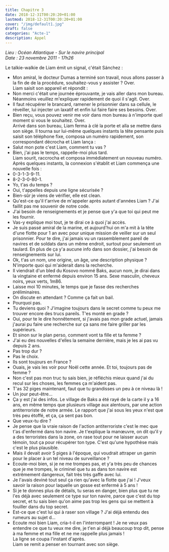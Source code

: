 ```yaml
---
title: Chapitre 3
date: 2018-12-31T00:20:20+01:00
lastmod: 2018-12-31T00:20:20+01:00
cover: "/img/default1.jpg"
draft: false
categories: "Acte-1"
description: Appel 
---
```

_Lieu : Océan Atlantique - Sur le navire principal  
Date : 23 novembre 2011 - 17h26_

Le talkie-walkie de Liam émit un signal, c'était Sánchez :  
- Mon amiral, le docteur Dumas a terminé son travail, nous allons passer à la fin de de la procédure, souhaitez-vous y assister ? Over.  
Liam saisit son appareil et répondit :  
- Non merci c'était une journée éprouvante, je vais aller dans mon bureau. Néanmoins veuillez m'expliquer rapidement de quoi il s'agit. Over.  
- Il faut récupérer le brancard, ramener le prisonnier dans sa cellule, le réveiller, lui injecter un laxatif et enfin lui faire faire ses besoins. Over.  
- Bien reçu, vous pouvez venir me voir dans mon bureau à n'importe quel moment si vous le souhaitez. Over.  
Arrivé dans son bureau, Liam ferma à clé la porte et alla se mettre dans son siège. Il tourna sur lui-même quelques instants la tête pensante puis saisit son téléphone fixe, composa un numéro rapidement, son correspondant décrocha et Liam lança :  
- Salut mon pote c'est Liam, comment tu vas ?  
- Bien, j'ai pas le temps, rappelle-moi plus tard.  
Liam sourit, raccrocha et composa immédiatement un nouveau numéro. Après quelques instants, la connexion s'établit et Liam commença une nouvelle fois :  
- 0-3-1-3-9-11.  
- 8-2-3-0-80-1.  
- Yo, t'as du temps ?  
- Oui, t'appelles depuis une ligne sécurisée ?  
- Bien-sûr je viens de vérifier, elle est clean.  
- Qu'est-ce qu'il t'arrive de m'appeler après autant d'années Liam ? J'ai faillit pas me souvenir de notre code.  
- J'ai besoin de renseignements et je pense que y'a que toi qui peut me les fournir.  
- Vas-y explique moi tout, je te dirai ce à quoi j'ai accès.  
- Je suis passé amiral de la marine, et aujourd'hui on m'a mit à la tête d'une flotte pour 1 an avec pour unique mission de veiller sur un seul prisonnier. Pour te dire, j'ai jamais vu un rassemblement pareil de navires et de soldats dans un même endroit, surtout pour seulement un taulard. En plus de ça y'a aucune info dans son dossier, j'ai besoin de renseignements sur lui.  
- Ok, t'as un nom, une origine, un âge, une description physique ? N'importe quoi qui m'aiderait dans la recherche.  
- Il viendrait d'un bled du Kosovo nommé Baks, aucun nom, je dirai dans la vingtaine et enfermé depuis environ 15 ans. Sexe masculin, cheveux noirs, yeux verts, 1m86.  
- Laisse moi 10 minutes, le temps que je fasse des recherches préliminaires.  
- On discute en attendant ? Comme ça fait un bail.  
- Pourquoi pas.  
- Tu deviens quoi ? J'imagine toujours dans le secret comme tu peux me trouver encore des trucs pareils. T'es monté en grade ?  
- Oui, pour te le dire honnêtement, si j'avais pas mon grade actuel, jamais j'aurai pu faire une recherche sur ça sans me faire griller par les supérieurs.  
- Et sinon sur le plan perso, comment vont ta fille et ta femme ?   
- J'ai eu des nouvelles d'elles la semaine dernière, mais je les ai pas vu depuis 2 ans.  
- Pas trop dur ?  
- Pas le choix.  
- Ils sont toujours en France ?  
- Ouais, je vais les voir pour Noël cette année. Et toi, toujours pas de femme ?  
- Non c'est pas mon truc tu sais bien, je réfléchis mieux quand j'ai du recul sur les choses, les femmes ça m'aident pas.  
- T'as 32 piges maintenant, faut que tu grandisses un peu à ce niveau là !  
- Un jour peut-être...  
- Ça y est j'ai des infos. Le village de Baks a été rayé de la carte il y a 16 ans, en même temps que plusieurs village aux alentours, par une action antiterroriste de notre armée. Le rapport que j'ai sous les yeux n'est que très peu étoffé, et ça, ça sent pas bon.  
- Que veux-tu dire ?  
- Je pense que la vraie raison de l'action antiterroriste c'est le mec que t'as d'enfermé dans ton navire. Je t'explique la manœuvre, on dit qu'il y a des terroristes dans la zone, on rase tout pour ne laisser aucun témoin, tout ça pour récupérer ton type. C'est qu'une hypothèse mais c'est le plus plausible.  
- Mais il devait avoir 5 piges à l'époque, qui voudrait attraper un gamin pour le placer à un tel niveau de surveillance ?  
- Ecoute-moi bien, si je ne me trompes pas, et y'a très peu de chances que je me trompes, le criminel que tu as dans ton navire est extrêmement dangereux, fait très très gaffe avec lui.  
- Je l'avais deviné tout seul ça rien qu'avec la flotte que j'ai ! J'veux savoir la raison pour laquelle un gosse est enfermé à 5 ans !  
- Si je te donnes plus de détails, tu seras en danger, bien plus que tu ne l'es déjà avec seulement ce type sur ton navire, parce que c'est du top secret, et tu sais bien qu'on aime pas trop les gens qui se mettent à fouiller dans du top secret.  
- Est-ce que c'est lui qui à raser son village ? J'ai déjà entendu des rumeurs au sujet d...  
- Ecoute moi bien Liam, cria-t-il en l'interrompant ! Je ne veux pas entendre ce que tu veux me dire, je t'en ai déjà beaucoup trop dit, pense à ma femme et ma fille et ne me rappelle plus jamais !  
La ligne se coupa l'instant d'après.  
Liam se remit a penser en tournant avec son siège.  